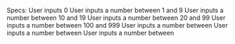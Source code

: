 Specs:
  User inputs 0
  User inputs a number between 1 and 9
  User inputs a number between 10 and 19
  User inputs a number between 20 and 99
  User inputs a number between 100 and 999
  User inputs a number between
  User inputs a number between
  User inputs a number between
